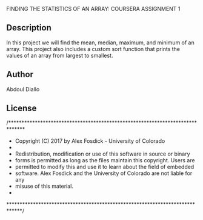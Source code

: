
 FINDING THE STATISTICS OF AN ARRAY: COURSERA ASSIGNMENT 1

 ## Description
 In this project we will find the mean, median, maximum, and minimum of an array.
 This project also includes a custom sort function that prints the values of an 
 array from largest to smallest.

 ## Author
 Abdoul Diallo

 ## License 
 /******************************************************************************
 * Copyright (C) 2017 by Alex Fosdick - University of Colorado
 *
 * Redistribution, modification or use of this software in source or binary
 * forms is permitted as long as the files maintain this copyright. Users are 
 * permitted to modify this and use it to learn about the field of embedded
 * software. Alex Fosdick and the University of Colorado are not liable for any
 * misuse of this material. 
 *
 *****************************************************************************/
